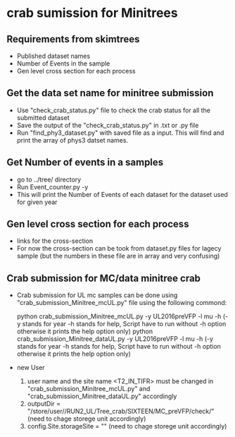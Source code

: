 # crab sumission for Minitrees

## Requirements from skimtrees
* Published dataset names
* Number of Events in the sample
* Gen level cross section for each process


## Get the data set name for minitree submission
* Use "check_crab_status.py" file to check the crab status for all the submitted dataset
* Save the output of the "check_crab_status.py" in .txt or .py file
* Run "find_phy3_dataset.py" with saved file as a input. This will find and print the array of phys3 datset names.

## Get Number of events in a samples
* go to ../tree/ directory
* Run Event_counter.py -y <datayear>
* This will print the Number of Events of each dataset for the dataset used for given year

## Gen level cross section for each process
* links for the cross-section
* For now the cross-section can be took from dataset.py files for lagecy sample (but the numbers in these file are in array and very confusing) 

## Crab submission for MC/data minitree crab

* Crab submission for UL mc samples can be done using "crab_submission_Minitree_mcUL.py" file using the following commond:

	python crab_submission_Minitree_mcUL.py  -y UL2016preVFP -l mu -h (-y stands for year -h stands for help, Script have to run without -h option otherwise it prints the help option only)
	python crab_submission_Minitree_dataUL.py -y UL2016preVFP -l mu -h (-y stands for year -h stands for help, Script have to run without -h option otherwise it prints the help option only)

* new User 
	1. user name <mikumar> and the site name <T2_IN_TIFR> must be changed in "crab_submission_Minitree_mcUL.py" and "crab_submission_Minitree_dataUL.py" accordingly
	2. outputDir = "/store/user/<username>/RUN2_UL/Tree_crab/SIXTEEN/MC_preVFP/check/" (need to chage storege unit accordingly)
	3. config.Site.storageSite = "<sitename>" (need to chage storege unit accordingly)

